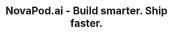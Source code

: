 ---
title: "NovaPod.ai - Build smarter. Ship faster."
description: "NovaPod.ai - Hybrid AI + human delivery pods that get your product built—end-to-end."

hero:
  title: "Build smarter. Ship faster. With NovaPod."
  subtitle: "Hybrid AI + human delivery pods that get your product built—end-to-end."
  description: "Say goodbye to builder-for-hire chaos or slow, costly agencies. NovaPods combine expert builders and AI agents for speed, predictability, and outcomes."
  primaryButton:
    label: "Get Started with a Pod"
    href: "#"
  secondaryButton:
    label: "See How It Works"
    href: "#how-it-works"

howItWorks:
  title: "How It Works"
  steps:
    - number: "1."
      title: "Choose Your Pod"
      description: "Pick from a curated set of delivery pods—built for MVPs, AI apps, ecommerce, design sprints, or full product builds. Each pod comes pre-structured with the right blend of human expertise and AI-powered workflows.\n\nAvailable Pods:\nBuildPod: Full-stack development team\nVisionPod: UX/UI design & prototyping\nCodePod: Developer + AI pair-programming unit\nLaunchPod: End-to-end product launch squad"
      icon: "choose-pod"
    - number: "2."
      title: "Align on Outcomes"
      description: "We define clear goals, scope, and success metrics upfront. No hourly billing—just outcome-based delivery that keeps everyone focused and accountable.\n\nYou get:\nTransparent timelines\nMilestone-driven execution\nFlexible scaling as your needs grow"
      icon: "align-outcomes"
    - number: "3."
      title: "Your Pod Gets to Work"
      description: "Your NovaPod starts delivering from day one—powered by human builders, supported by AI agents. From design to code to QA, everything runs in sync, fast.\n\nWhat's inside a pod?\nProduct managers\nEngineers + AI dev copilots\nDesigners + AI research assistants\nAutomated workflows and delivery pipelines"
      icon: "pod-working"
    - number: "4."
      title: "Review. Launch. Iterate."
      description: "You stay in control with regular updates, reviews, and testable outputs. Once launched, your pod can evolve into a support or growth pod—or spin up a new one instantly.\n\nBuilt to adapt:\nRetain the same pod or rotate\nLayer in new pods for expansion\nScale delivery without re-hiring"
      icon: "launch-iterate"

podsGrid:
  title: "Choose Your NovaPod"
  subtitle: "From ecommerce engines to AI-powered apps, each pod is a hybrid team—combining expert builders and AI agents—ready to deliver your next outcome."
  pods:
    - id: "ecommerce-engine"
      title: "Ecommerce Engine Pod"
      subtitle: "Full-Stack Ecommerce Development"
      description: "Your Dedicated Team for Scalable, High-Converting Ecommerce Experiences"
      idealFor: "D2C brands, B2B platforms, custom ecommerce solutions"
      teamComposition:
        - "1 Full Stack Developer (4+ yrs) – storefront, backend logic, integrations"
        - "1 UI/UX Designer – conversion-focused shopping experience"
        - "0.5 QA & SEO Engineer – quality, speed, and search optimization"
        - "Project Lead / Architect (Shared) – ecommerce strategy and tech guidance"
      deliverables:
        - "Custom storefront (Next.js, Nuxt, or Shopify/Shopware)"
        - "Cart, checkout, discount engine, and payment gateway integration"
        - "Admin panel for orders, inventory, returns"
        - "Loyalty, referral, and coupon modules"
        - "SEO optimization, Google Shopping, and analytics integration"
      pricing: "₹6,00,000/month (~$28,000/month)"
      minEngagement: "1 month"
      icon: "shopping-cart"
      badge: "Ecommerce"
      badgeColor: "green"
    - id: "ar-vr-experience"
      title: "AR/VR Experience Pod"
      subtitle: "Immersive Digital Experiences"
      description: "Immersive Digital Experiences for Products, Training, and Visualization"
      idealFor: "Retail & D2C brands, industrial training, real estate walkthroughs"
      teamComposition:
        - "1 Unity / Unreal Developer – immersive interactions and logic"
        - "1 3D Designer – models, animations, and textures"
        - "1 WebXR / Frontend Dev – WebAR/WebVR experiences"
        - "Project Lead (Shared) – scene flow, device testing, delivery"
      deliverables:
        - "AR/VR scenes optimized for Meta Quest, WebXR, or mobile AR"
        - "3D models, environments, and interaction design"
        - "Scene management with backend/CMS integration"
        - "Cross-platform delivery (Web + Android/iOS)"
        - "Testing, optimization, and packaging for deployment"
      pricing: "₹7,50,000/month (~$35,000/month)"
      minEngagement: "1 month"
      icon: "vr-headset"
      badge: "AR/VR"
      badgeColor: "purple"
    - id: "ai-product-studio"
      title: "AI Product Studio Pod"
      subtitle: "AI-First Product Development"
      description: "Build AI-First Products Without Building a Data Science Team"
      idealFor: "SaaS founders, enterprises automating processes, teams embedding AI"
      teamComposition:
        - "1 AI Engineer – LLMs, embeddings, prompt tuning, RAG pipelines"
        - "1 Full Stack Developer – frontend/backend integration and APIs"
        - "1 Product Designer – conversational UX and AI-specific UI flows"
        - "Project Architect (Shared) – use case validation and evaluation framework"
      deliverables:
        - "End-to-end AI SaaS workflow with OpenAI, Anthropic, or open-source models"
        - "Prompt engineering, evaluation & fallback strategies"
        - "RAG pipeline, vector DB (Pinecone, Weaviate, Chroma)"
        - "Secure deployment with API rate limiting and analytics"
        - "Conversational UI, dashboard, or widget-based frontend"
      pricing: "₹8,00,000/month (~$38,000/month)"
      minEngagement: "1 month"
      icon: "brain"
      badge: "AI/ML"
      badgeColor: "orange"
    - id: "product-launch"
      title: "Product Launch Pod"
      subtitle: "Full-Stack MVP Development"
      description: "Your All-in-One Team for Fast, Confident MVP Delivery"
      idealFor: "Founders launching new products, startups validating PMF, internal tools"
      teamComposition:
        - "1 Product Engineer (Frontend + Backend) – builds complete flows"
        - "1 UI/UX Designer – wireframes, high-fidelity UI, interaction design"
        - "0.5 QA Engineer – automated + manual tests"
        - "Project Architect (Shared) – scalable architecture, guidance"
      deliverables:
        - "Fully functional MVP within 2–3 weeks"
        - "Mobile-responsive UI + scalable backend"
        - "Auth, roles & CRUD dashboards"
        - "REST or GraphQL API setup"
        - "DevOps pipeline (Vercel, Render, or Docker)"
        - "QA, documentation, and handoff"
      pricing: "₹5,50,000/month (~$25,000/month)"
      minEngagement: "1 month"
      icon: "rocket"
      badge: "Full-stack"
      badgeColor: "indigo"
    - id: "admin-workflow-automation"
      title: "Admin & Workflow Automation Pod"
      subtitle: "Cloud Automation & CI/CD"
      description: "For Teams Looking to Automate Business Operations"
      idealFor: "Teams needing CI/CD, containerization, monitoring, cost optimization"
      teamComposition:
        - "1 DevOps Engineer – CI/CD, containerization, monitoring"
        - "1 Cloud Architect – infrastructure design and cost optimization"
        - "0.5 Security Engineer – compliance and security best practices"
        - "Project Lead (Shared) – infrastructure strategy and delivery"
      deliverables:
        - "CI/CD pipelines with automated testing and deployment"
        - "Containerized applications with Docker/Kubernetes"
        - "Cloud infrastructure (AWS, GCP, Azure) with cost optimization"
        - "Monitoring and alerting systems"
        - "Security compliance and best practices"
        - "Infrastructure as Code (Terraform, CloudFormation)"
      pricing: "₹4,50,000/month (~$21,000/month)"
      minEngagement: "1 month"
      icon: "server"
      badge: "DevOps"
      badgeColor: "teal"

packsGrid:
  title: "Add-on Packs"
  subtitle: "Supercharge any pod with specialized services."
  description: "NovaPods are powerful on their own—but with Add-On Packs, you can enhance performance, quality, and capabilities exactly where you need them."
  packs:
    - id: "ux-audit-pack"
      title: "UX Audit Pack"
      description: "Get a fresh set of expert + AI-powered eyes on your product. Usability, accessibility, and design feedback—delivered fast."
      icon: "ux-audit"
      badge: "UX/UI"
      badgeColor: "purple"
    - id: "qa-automation-pack"
      title: "QA Automation Pack"
      description: "Automate your testing flows across devices and browsers. We integrate Playwright, Cypress, or custom scripts to improve release confidence."
      icon: "qa-automation"
      badge: "Testing"
      badgeColor: "green"
    - id: "llm-agent-pack"
      title: "LLM Agent Setup Pack"
      description: "Want an AI chatbot, assistant, or internal tool? This pack sets up your GPT/Claude agent with prompt engineering + full UI integration."
      icon: "llm-agent"
      badge: "AI/ML"
      badgeColor: "orange"
    - id: "seo-optimization-pack"
      title: "SEO & Site Optimization Pack"
      description: "Get your product search-ready with structured metadata, performance tuning, and crawl-friendly setup."
      icon: "seo-optimization"
      badge: "SEO"
      badgeColor: "blue"

podStrategistCTA:
  question: "Not sure which pod is right for you?"
  button:
    label: "Talk To Our Pod Strategist"
    href: "#"

whyWorks:
  title: "Why NovaPod Works"
  items:
    - icon: "/assets/features/icon-01.svg"
      title: "Fast Ramp-Up"
      description: "Your pod is ready to ship from day one"
    - icon: "/assets/features/icon-02.svg"
      title: "AI-Augmented"
      description: "Smart copilots = fewer bugs, faster code"
    - icon: "/assets/features/icon-03.svg"
      title: "Global Talent"
      description: "Expert humans from across the world"
    - icon: "/assets/features/icon-04.svg"
      title: "Modular"
      description: "Add/remove pods as your project scal"
    - icon: "/assets/features/icon-01.svg"
      title: "Outcome Focused"
      description: "Pay for results, not hours"

teamsFounders:
  title: "NovaPod is built for fast-moving teams and visionary founders who need outcomes—not overhead."

successStories:
  title: "Success Stories"
  cases:
    - logo: "/assets/testimonials/author-01.jpg"
      title: "Security Patrol App Revamp — With Ongoing Feature Delivery"
      client: "B2B SaaS Company in Security Tech"
      engagement: "👥 Full-Stack Dev Pod"
      success: "🔄 Legacy Modernization & Continuous Delivery"
      challenge: "Rewrite legacy Cordova app, improve stability & launch face-recognition attendance"
      outcomes:
        - "Rebuilt app in Ionic + Capacitor"
        - "Delivered weekly features with full QA"
        - "Recovered lost clients within 2 months"
      quote: "It's like having a product team on demand — we've shipped more in 3 months than we did in the last year."
      quoteAuthor: "CEO"
      button:
        label: "Read Case Study"
        href: "#"
    - logo: "/assets/testimonials/author-02.jpg"
      title: "E-commerce Feature Expansion — Payments + Analytics"
      client: "Regional Retail Brand Entering D2C"
      engagement: "🎯 Feature Add-On Pack"
      success: "💸 Revenue-Ready Feature Rollout"
      challenge: "Add Razorpay integration + product usage analytics"
      outcomes:
        - "Delivered & deployed in 2.5 weeks"
        - "Enabled full checkout flow & customer tracking"
        - "Now working on mobile app pack"
      quote: "Their pack-based approach gave us clarity and speed — no back and forth, just delivery."
      quoteAuthor: "Tech Lead"
      button:
        label: "Read Case Study"
        href: "#"

faq:
  title: "Frequently Asked Questions"
  items:
    - question: "🤖 What exactly is a NovaPod?"
      answer: "A NovaPod is a hybrid delivery unit made up of expert humans and AI agents, purpose-built to execute your product or feature from start to finish. Think of it as a plug-and-play software team, but faster, smarter, and focused on outcomes."
    - question: "⏱️ How fast can a pod start working?"
      answer: "Most pods spin up within 48–72 hours. Once you select a pod and align on goals, we assign your team, set up tools, and start building immediately."
    - question: "⚙️ How is AI used inside a pod?"
      answer: "AI agents assist with code generation, testing, content, automation, and task management—speeding up delivery and reducing manual overhead. Humans always lead critical thinking and decisions, while AI accelerates execution."
    - question: "🎯 What kinds of outcomes can I expect?"
      answer: "Each pod is designed to deliver real, testable product outputs—like MVPs, features, automations, storefronts, AI tools, or design systems. We define clear milestones at the start and stay focused on shipping results, not hours."
    - question: "💼 Do I manage the pod or does NovaPod do it?"
      answer: "You don't need to manage individual resources. Every pod is self-managed by a pod lead, with clear communication and regular updates. You stay in control of the direction—without the management overhead."
    - question: "🔁 What if my needs change mid-project?"
      answer: "NovaPods are built to adapt. You can switch pods, add new capabilities, or scale your pod size depending on your evolving needs. Flexibility is baked in."
    - question: "💸 How does pricing work?"
      answer: "Pods are priced based on outcomes and complexity, not hourly rates. You'll get a fixed-price estimate upfront—no surprises, no runaway budgets. Add-on Packs are optional."
    - question: "📦 Can I add packs to my pod?"
      answer: "Yes! You can enhance any pod with add-on Packs like performance audits, UX reviews, AI agent setup, or QA automation. These are pre-scoped and plug right into your workflow."
    - question: "🛠️ Can I use NovaPod for just part of my project?"
      answer: "Absolutely. Whether you need a pod to handle frontend only, AI integration, or just DevOps setup—we can plug in at any stage."
    - question: "🧠 Who owns the code and IP?"
      answer: "You do. 100%. All code, assets, and deliverables created by your pod are fully handed over with clean documentation."
  cta:
    question: "Still have questions?"
    description: "We'll help you pick the right pod for your goals."
    button:
      label: "Talk To A Pod Strategist"
      href: "/contact"

finalCTA:
  title: "Ready to Build Smarter?"
  description: "Ditch slow agencies and scattered freelancers. NovaPod gives you a high-performance pod—expert humans + AI agents—ready to launch your product, feature, or automation in record time."
  checklist:
    - "Outcome-focused"
    - "Fast ramp-up"
    - "No micromanagement"
    - "Fully yours"
  buttons:
    - label: "Start With A NovaPod"
      href: "#"
    - label: "Talk to a Pod Strategist"
      href: "#"
  contactInfo:
    email1: "support@novapod.ai"
---